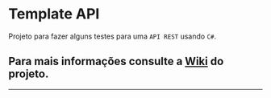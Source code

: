 # Template API

Projeto para fazer alguns testes para uma `API REST` usando `C#`.

## Para mais informações consulte a [Wiki] do projeto.
___

[Wiki]: <https://github.com/RenatoPacheco/DotNetCore.TemplateApi/wiki>